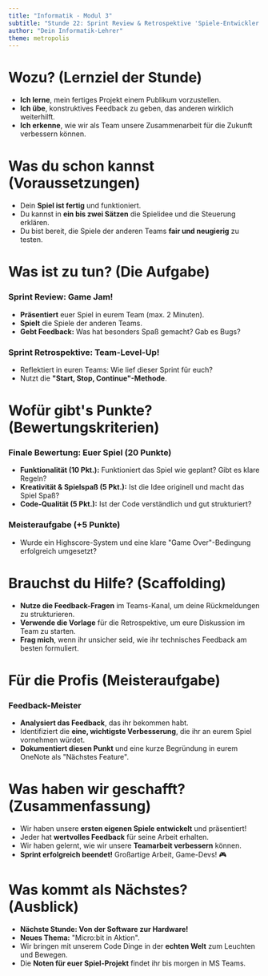```yaml
---
title: "Informatik - Modul 3"
subtitle: "Stunde 22: Sprint Review & Retrospektive 'Spiele-Entwickler'"
author: "Dein Informatik-Lehrer"
theme: metropolis
---
```


# Wozu? (Lernziel der Stunde)

*   **Ich lerne**, mein fertiges Projekt einem Publikum vorzustellen.
*   **Ich übe**, konstruktives Feedback zu geben, das anderen wirklich weiterhilft.
*   **Ich erkenne**, wie wir als Team unsere Zusammenarbeit für die Zukunft verbessern können.

# Was du schon kannst (Voraussetzungen)

*   Dein **Spiel ist fertig** und funktioniert.
*   Du kannst in **ein bis zwei Sätzen** die Spielidee und die Steuerung erklären.
*   Du bist bereit, die Spiele der anderen Teams **fair und neugierig** zu testen.

# Was ist zu tun? (Die Aufgabe)

### Sprint Review: Game Jam!

*   **Präsentiert** euer Spiel in eurem Team (max. 2 Minuten).
*   **Spielt** die Spiele der anderen Teams.
*   **Gebt Feedback:** Was hat besonders Spaß gemacht? Gab es Bugs?

### Sprint Retrospektive: Team-Level-Up!

*   Reflektiert in euren Teams: Wie lief dieser Sprint für euch?
*   Nutzt die **"Start, Stop, Continue"-Methode**.

# Wofür gibt's Punkte? (Bewertungskriterien)

### Finale Bewertung: Euer Spiel (20 Punkte)

*   **Funktionalität (10 Pkt.):** Funktioniert das Spiel wie geplant? Gibt es klare Regeln?
*   **Kreativität & Spielspaß (5 Pkt.):** Ist die Idee originell und macht das Spiel Spaß?
*   **Code-Qualität (5 Pkt.):** Ist der Code verständlich und gut strukturiert?

### Meisteraufgabe (+5 Punkte)

*   Wurde ein Highscore-System und eine klare "Game Over"-Bedingung erfolgreich umgesetzt?

# Brauchst du Hilfe? (Scaffolding)

*   **Nutze die Feedback-Fragen** im Teams-Kanal, um deine Rückmeldungen zu strukturieren.
*   **Verwende die Vorlage** für die Retrospektive, um eure Diskussion im Team zu starten.
*   **Frag mich**, wenn ihr unsicher seid, wie ihr technisches Feedback am besten formuliert.

# Für die Profis (Meisteraufgabe)

### Feedback-Meister

*   **Analysiert das Feedback**, das ihr bekommen habt.
*   Identifiziert die **eine, wichtigste Verbesserung**, die ihr an eurem Spiel vornehmen würdet.
*   **Dokumentiert diesen Punkt** und eine kurze Begründung in eurem OneNote als "Nächstes Feature".

# Was haben wir geschafft? (Zusammenfassung)

*   Wir haben unsere **ersten eigenen Spiele entwickelt** und präsentiert!
*   Jeder hat **wertvolles Feedback** für seine Arbeit erhalten.
*   Wir haben gelernt, wie wir unsere **Teamarbeit verbessern** können.
*   **Sprint erfolgreich beendet!** Großartige Arbeit, Game-Devs! 🎮

# Was kommt als Nächstes? (Ausblick)

*   **Nächste Stunde: Von der Software zur Hardware!**
*   **Neues Thema:** "Micro:bit in Aktion".
*   Wir bringen mit unserem Code Dinge in der **echten Welt** zum Leuchten und Bewegen.
*   Die **Noten für euer Spiel-Projekt** findet ihr bis morgen in MS Teams.


